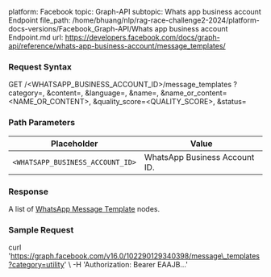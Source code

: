 platform: Facebook
topic: Graph-API
subtopic: Whats app business account Endpoint
file_path: /home/bhuang/nlp/rag-race-challenge2-2024/platform-docs-versions/Facebook_Graph-API/Whats app business account Endpoint.md
url: https://developers.facebook.com/docs/graph-api/reference/whats-app-business-account/message_templates/

### Request Syntax

GET /<WHATSAPP\_BUSINESS\_ACCOUNT\_ID>/message\_templates
  ?category=<CATEGORY>,
  &content=<CONTENT>,
  &language=<LANGUAGE>,
  &name=<NAME>,
  &name\_or\_content=<NAME\_OR\_CONTENT>,
  &quality\_score=<QUALITY\_SCORE>,
  &status=<STATUS>

### Path Parameters

| Placeholder | Value |
| --- | --- |
| `<WHATSAPP_BUSINESS_ACCOUNT_ID>` | WhatsApp Business Account ID. |

### Response

A list of [WhatsApp Message Template](https://developers.facebook.com/docs/graph-api/reference/whats-app-business-hsm/) nodes.

### Sample Request

curl 'https://graph.facebook.com/v16.0/102290129340398/message\_templates?category=utility' \\
-H 'Authorization: Bearer EAAJB...'